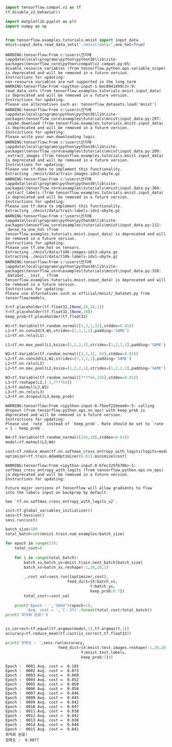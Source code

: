 ```python
import tensorflow.compat.v1 as tf
tf.disable_v2_behavior()

import matplotlib.pyplot as plt
import numpy as np


from tensorflow.examples.tutorials.mnist import input_data
mnist=input_data.read_data_sets("./mnist/data/",one_hot=True)
```

    WARNING:tensorflow:From c:\users\안지혜\appdata\local\programs\python\python36\lib\site-packages\tensorflow_core\python\compat\v2_compat.py:65: disable_resource_variables (from tensorflow.python.ops.variable_scope) is deprecated and will be removed in a future version.
    Instructions for updating:
    non-resource variables are not supported in the long term
    WARNING:tensorflow:From <ipython-input-1-bec8941499c3>:9: read_data_sets (from tensorflow.examples.tutorials.mnist.input_data) is deprecated and will be removed in a future version.
    Instructions for updating:
    Please use alternatives such as: tensorflow_datasets.load('mnist')
    WARNING:tensorflow:From c:\users\안지혜\appdata\local\programs\python\python36\lib\site-packages\tensorflow_core\examples\tutorials\mnist\input_data.py:297: _maybe_download (from tensorflow.examples.tutorials.mnist.input_data) is deprecated and will be removed in a future version.
    Instructions for updating:
    Please write your own downloading logic.
    WARNING:tensorflow:From c:\users\안지혜\appdata\local\programs\python\python36\lib\site-packages\tensorflow_core\examples\tutorials\mnist\input_data.py:299: _extract_images (from tensorflow.examples.tutorials.mnist.input_data) is deprecated and will be removed in a future version.
    Instructions for updating:
    Please use tf.data to implement this functionality.
    Extracting ./mnist/data/train-images-idx3-ubyte.gz
    WARNING:tensorflow:From c:\users\안지혜\appdata\local\programs\python\python36\lib\site-packages\tensorflow_core\examples\tutorials\mnist\input_data.py:304: _extract_labels (from tensorflow.examples.tutorials.mnist.input_data) is deprecated and will be removed in a future version.
    Instructions for updating:
    Please use tf.data to implement this functionality.
    Extracting ./mnist/data/train-labels-idx1-ubyte.gz
    WARNING:tensorflow:From c:\users\안지혜\appdata\local\programs\python\python36\lib\site-packages\tensorflow_core\examples\tutorials\mnist\input_data.py:112: _dense_to_one_hot (from tensorflow.examples.tutorials.mnist.input_data) is deprecated and will be removed in a future version.
    Instructions for updating:
    Please use tf.one_hot on tensors.
    Extracting ./mnist/data/t10k-images-idx3-ubyte.gz
    Extracting ./mnist/data/t10k-labels-idx1-ubyte.gz
    WARNING:tensorflow:From c:\users\안지혜\appdata\local\programs\python\python36\lib\site-packages\tensorflow_core\examples\tutorials\mnist\input_data.py:328: _DataSet.__init__ (from tensorflow.examples.tutorials.mnist.input_data) is deprecated and will be removed in a future version.
    Instructions for updating:
    Please use alternatives such as official/mnist/_DataSet.py from tensorflow/models.
    


```python
X=tf.placeholder(tf.float32,[None,28,28,1])
Y=tf.placeholder(tf.float32,[None,10])
keep_prob=tf.placeholder(tf.float32)
```


```python
W1=tf.Variable(tf.random_normal([3,3,1,32],stddev=0.01))
L1=tf.nn.conv2d(X,W1,strides=[1,1,1,1],padding='SAME')
L1=tf.nn.relu(L1);
```


```python
L1=tf.nn.max_pool(L1,ksize=[1,2,2,1],strides=[1,2,2,1],padding='SAME')
```


```python
W2=tf.Variable(tf.random_normal([3,3,32, 64],stddev=0.01))
L2=tf.nn.conv2d(L1,W2,strides=[1,1,1,1],padding='SAME')
L2=tf.nn.relu(L2)
L2=tf.nn.max_pool(L2,ksize=[1,2,2,1],strides=[1,2,2,1],padding='SAME')
```


```python
W3=tf.Variable(tf.random_normal([7*7*64,256],stddev=0.01))
L3=tf.reshape(L2,[-1,7*7*64])
L3=tf.matmul(L3,W3)
L3=tf.nn.relu(L3)
L3=tf.nn.dropout(L3,keep_prob)
```

    WARNING:tensorflow:From <ipython-input-6-f5eef22deee6>:5: calling dropout (from tensorflow.python.ops.nn_ops) with keep_prob is deprecated and will be removed in a future version.
    Instructions for updating:
    Please use `rate` instead of `keep_prob`. Rate should be set to `rate = 1 - keep_prob`.
    


```python
W4=tf.Variable(tf.random_normal([256,10],stddev=0.01))
model=tf.matmul(L3,W4)
```


```python
cost=tf.reduce_mean(tf.nn.softmax_cross_entropy_with_logits(logits=model,labels=Y))
optimizer=tf.train.AdamOptimizer(0.01).minimize(cost)
```

    WARNING:tensorflow:From <ipython-input-8-bfec225fb70b>:1: softmax_cross_entropy_with_logits (from tensorflow.python.ops.nn_ops) is deprecated and will be removed in a future version.
    Instructions for updating:
    
    Future major versions of TensorFlow will allow gradients to flow
    into the labels input on backprop by default.
    
    See `tf.nn.softmax_cross_entropy_with_logits_v2`.
    
    


```python
init=tf.global_variables_initializer()
sess=tf.Session()
sess.run(init)

batch_size=100
total_batch=int(mnist.train.num_examples/batch_size)

for epoch in range(15):
    total_cost=0
    
    for i in range(total_batch):
        batch_xs,batch_ys=mnist.train.next_batch(batch_size)
        batch_xs=batch_xs.reshape(-1,28,28,1)
        
        _,cost_val=sess.run([optimizer,cost],
                           feed_dict={X:batch_xs,
                                     Y:batch_ys,
                                     keep_prob:0.7})
        total_cost+=cost_val
    
    print('Epoch : ','%04d'%(epoch+1),
         'Avg. cost = ','{:.3f}'.format(total_cost/total_batch))
print('최적화 완료!')


is_correct=tf.equal(tf.argmax(model,1),tf.argmax(Y,1))
accuracy=tf.reduce_mean(tf.cast(is_correct,tf.float32))

print('정확도 : ',sess.run(accuracy,
                       feed_dict={X:mnist.test.images.reshape(-1,28,28,1),
                                 Y:mnist.test.labels,
                                 keep_prob:1}))
```

    Epoch :  0001 Avg. cost =  0.185
    Epoch :  0002 Avg. cost =  0.073
    Epoch :  0003 Avg. cost =  0.060
    Epoch :  0004 Avg. cost =  0.052
    Epoch :  0005 Avg. cost =  0.050
    Epoch :  0006 Avg. cost =  0.050
    Epoch :  0007 Avg. cost =  0.046
    Epoch :  0008 Avg. cost =  0.045
    Epoch :  0009 Avg. cost =  0.042
    Epoch :  0010 Avg. cost =  0.047
    Epoch :  0011 Avg. cost =  0.038
    Epoch :  0012 Avg. cost =  0.042
    Epoch :  0013 Avg. cost =  0.038
    Epoch :  0014 Avg. cost =  0.044
    Epoch :  0015 Avg. cost =  0.041
    최적화 완료!
    정확도 :  0.9877
    


```python

```
